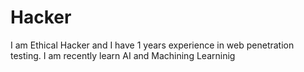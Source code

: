 # Hacker
I am Ethical Hacker and I have 1 years experience in web penetration testing. I am recently learn AI and Machining Learninig
